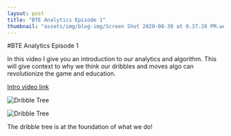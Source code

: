 ```yaml
---
layout: post
title: "BTE Analytics Episode 1"
thumbnail: "assets/img/blog-img/Screen Shot 2020-08-30 at 9.37.28 PM.webp"
---
```


#BTE Analytics Episode 1 

In this video I give you an introduction to our analytics and algorithm. This will give context to why we think our dribbles and moves algo can revolutionize the game and education. 

[Intro video link](https://youtu.be/AudQzDpAfIE)

![Dribble Tree]({{site.url}}{{site.baseurl}}/assets/img/blog-img/Screen%20Shot%202020-09-01%20at%2010.30.08%20PM.png?raw=true)

![Dribble Tree]({{site.url}}{{site.baseurl}}/assets/img/blog-img/Screen%20Shot%202020-08-30%20at%209.37.28%20PM.png?raw=true)

The dribble tree is at the foundation of what we do!
